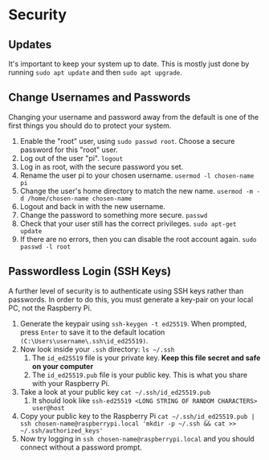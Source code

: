 # Security

## Updates

It's important to keep your system up to date. This is mostly just done by running `sudo apt update` and then `sudo apt upgrade`.

## Change Usernames and Passwords

Changing your username and password away from the default is one of the first things you should do to protect your system.

1. Enable the "root" user, using `sudo passwd root`. Choose a secure password for this "root" user.
2. Log out of the user "pi". `logout`
3. Log in as root, with the secure password you set.
4. Rename the user pi to your chosen username. `usermod -l chosen-name pi`
5. Change the user's home directory to match the new name. `usermod -m -d /home/chosen-name chosen-name`
6. Logout and back in with the new username.
7. Change the password to something more secure. `passwd`
8. Check that your user still has the correct privileges. `sudo apt-get update`
9. If there are no errors, then you can disable the root account again. `sudo passwd -l root`

## Passwordless Login (SSH Keys)

A further level of security is to authenticate using SSH keys rather than passwords. In order to do this, you must generate a key-pair on your local PC, not the Raspberry Pi.

1. Generate the keypair using `ssh-keygen -t ed25519`. When prompted, press `Enter` to save it to the default location `(C:\Users\username\.ssh\id_ed25519)`.
2. Now look inside your `.ssh` directory: `ls ~/.ssh`
    1. The `id_ed25519` file is your private key. **Keep this file secret and safe on your computer**
    2. The `id_ed25519.pub` file is your public key. This is what you share with your Raspberry Pi.
3. Take a look at your public key `cat ~/.ssh/id_ed25519.pub`
    1. It should look like `ssh-ed25519 <LONG STRING OF RANDOM CHARACTERS> user@host`
4. Copy your public key to the Raspberry Pi `cat ~/.ssh/id_ed25519.pub | ssh chosen-name@raspberrypi.local 'mkdir -p ~/.ssh && cat >> ~/.ssh/authorized_keys'`
5. Now try logging in `ssh chosen-name@raspberrypi.local` and you should connect without a password prompt.

